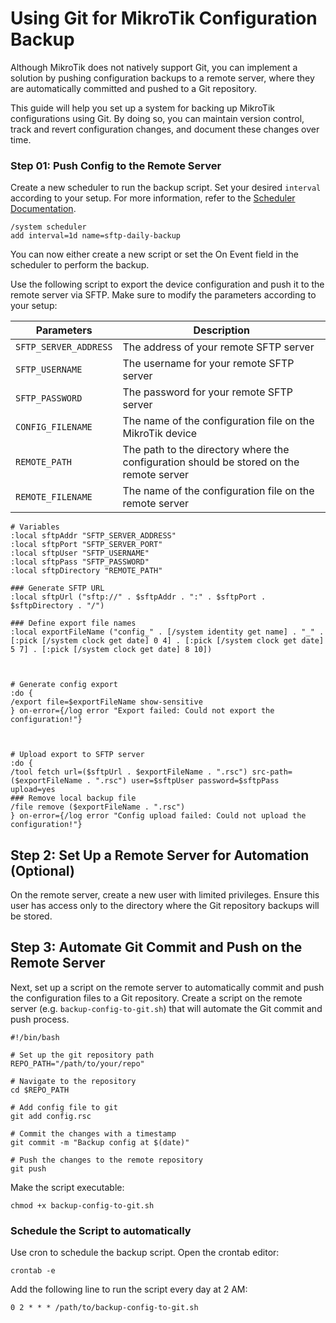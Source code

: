 # Using Git for MikroTik Configuration Backup

Although MikroTik does not natively support Git, you can implement a solution by pushing configuration backups to a remote server, where they are automatically committed and pushed to a Git repository.

This guide will help you set up a system for backing up MikroTik configurations using Git. By doing so, you can maintain version control, track and revert configuration changes, and document these changes over time.

### Step 01: Push Config to the Remote Server

Create a new scheduler to run the backup script. Set your desired `interval` according to your setup. For more information, refer to the [Scheduler Documentation](https://help.mikrotik.com/docs/display/ROS/Scheduler).

```
/system scheduler
add interval=1d name=sftp-daily-backup
```

You can now either create a new script or set the On Event field in the scheduler to perform the backup.

Use the following script to export the device configuration and push it to the remote server via SFTP. Make sure to modify the parameters according to your setup:

| Parameters            | Description                                                                             |
| --------------------- | --------------------------------------------------------------------------------------- |
| `SFTP_SERVER_ADDRESS` | The address of your remote SFTP server                                                  |
| `SFTP_USERNAME`       | The username for your remote SFTP server                                                |
| `SFTP_PASSWORD`       | The password for your remote SFTP server                                                |
| `CONFIG_FILENAME`     | The name of the configuration file on the MikroTik device                               |
| `REMOTE_PATH`         | The path to the directory where the configuration should be stored on the remote server |
| `REMOTE_FILENAME`     | The name of the configuration file on the remote server                                 |

```
# Variables
:local sftpAddr "SFTP_SERVER_ADDRESS"
:local sftpPort "SFTP_SERVER_PORT"
:local sftpUser "SFTP_USERNAME"
:local sftpPass "SFTP_PASSWORD"
:local sftpDirectory "REMOTE_PATH"

### Generate SFTP URL
:local sftpUrl ("sftp://" . $sftpAddr . ":" . $sftpPort . $sftpDirectory . "/")

### Define export file names
:local exportFileName ("config_" . [/system identity get name] . "_" . [:pick [/system clock get date] 0 4] . [:pick [/system clock get date] 5 7] . [:pick [/system clock get date] 8 10])



# Generate config export
:do {
/export file=$exportFileName show-sensitive
} on-error={/log error "Export failed: Could not export the configuration!"}



# Upload export to SFTP server
:do {
/tool fetch url=($sftpUrl . $exportFileName . ".rsc") src-path=($exportFileName . ".rsc") user=$sftpUser password=$sftpPass upload=yes
### Remove local backup file
/file remove ($exportFileName . ".rsc")
} on-error={/log error "Config upload failed: Could not upload the configuration!"}
```

## Step 2: Set Up a Remote Server for Automation (Optional)

On the remote server, create a new user with limited privileges. Ensure this user has access only to the directory where the Git repository backups will be stored.

## Step 3: Automate Git Commit and Push on the Remote Server

Next, set up a script on the remote server to automatically commit and push the configuration files to a Git repository. Create a script on the remote server (e.g. `backup-config-to-git.sh`) that will automate the Git commit and push process.

```
#!/bin/bash

# Set up the git repository path
REPO_PATH="/path/to/your/repo"

# Navigate to the repository
cd $REPO_PATH

# Add config file to git
git add config.rsc

# Commit the changes with a timestamp
git commit -m "Backup config at $(date)"

# Push the changes to the remote repository
git push
```

Make the script executable:

```
chmod +x backup-config-to-git.sh
```

### Schedule the Script to automatically

Use cron to schedule the backup script. Open the crontab editor:

```
crontab -e
```

Add the following line to run the script every day at 2 AM:

```
0 2 * * * /path/to/backup-config-to-git.sh
```
